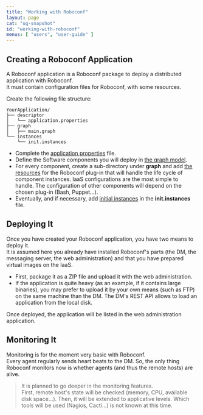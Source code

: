 ```yaml
---
title: "Working with Roboconf"
layout: page
cat: "ug-snapshot"
id: "working-with-roboconf"
menus: [ "users", "user-guide" ]
---
```


## Creating a Roboconf Application

A Roboconf application is a Roboconf package to deploy a distributed application with Roboconf.  
It must contain configuration files for Roboconf, with some resources.

Create the following file structure:

	YourApplication/
	├── descriptor
	│   └── application.properties
	├── graph
	│   ├── main.graph
	└── instances
    	└── init.instances

+ Complete the [application properties](application-descriptor.html) file.
+ Define the Software components you will deploy in [the graph model](graph-definition.html).
+ For every component, create a sub-directory under **graph** and add [the resources](graph-resources.html)
for the Roboconf plug-in that will handle the life cycle of component instances. IaaS configurations are the
most simple to handle. The configuration of other components will depend on the chosen plug-in (Bash, Puppet...).
+ Eventually, and if necessary, add [initial instances](instances-description.html) in the **init.instances** file.


## Deploying It

Once you have created your Roboconf application, you have two means to deploy it.  
It is assumed here you already have installed Roboconf's parts (the DM, the messaging server, the
web administration) and that you have prepared virtual images on the IaaS.

* First, package it as a ZIP file and upload it with the web administration.
* If the application is quite heavy (as an example, if it contains large binaries), you may prefer
to upload it by your own means (such as FTP) on the same machine than the DM. The DM's REST API
allows to load an application from the local disk.

Once deployed, the application will be listed in the web administration application.


## Monitoring It

Monitoring is for the moment very basic with Roboconf.  
Every agent regularly sends heart beats to the DM. So, the only thing Roboconf monitors now
is whether agents (and thus the remote hosts) are alive.

> It is planned to go deeper in the monitoring features.  
> First, remote host's state will be checked (memory, CPU, available disk space...).
> Then, it will be extended to applicative levels. Which tools will be used (Nagios, Cacti...)
> is not known at this time.
